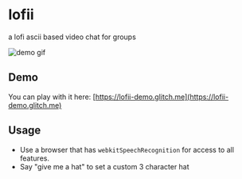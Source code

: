 lofii
=================

a lofi ascii based video chat for groups

![demo gif](https://giant.gfycat.com/IgnorantChiefBass.gif)

## Demo

You can play with it here: [https://lofii-demo.glitch.me](https://lofii-demo.glitch.me)

## Usage

- Use a browser that has `webkitSpeechRecognition` for access to all features.
- Say "give me a hat" to set a custom 3 character hat


